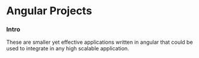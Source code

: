 # Angular Projects

### Intro
These are smaller yet effective applications written in angular that could be used to integrate in any high scalable application. 